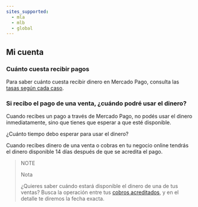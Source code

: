 ```yaml
---
sites_supported:
  - mla
  - mlb
  - global
---
```


## Mi cuenta

### Cuánto cuesta recibir pagos

Para saber cuánto cuesta recibir dinero en Mercado Pago, consulta las [tasas según cada caso](https://www.mercadopago.com.ar/ayuda/comision-recibir-pagos_220).

### Si recibo el pago de una venta, ¿cuándo podré usar el dinero?

Cuando recibes un pago a través de Mercado Pago, no podés usar el dinero inmediatamente, sino que tienes que esperar a que esté disponible.

¿Cuánto tiempo debo esperar para usar el dinero?

Cuando recibes dinero de una venta o cobras en tu negocio online tendrás el dinero disponible 14 días después de que se acredita el pago.

> NOTE
>
> Nota
>
> ¿Quieres saber cuándo estará disponible el dinero de una de tus ventas? Busca la operación entre tus [cobros acreditados](http://www.mercadopago.com.ar/ayuda/payments), y en el detalle te diremos la fecha exacta.